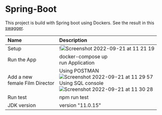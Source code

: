 # Spring-Boot

This project is build with Spring boot using Dockers.
See the result in this [swagger](http://localhost:8080/swagger-ui.html).


| Name                                 | Description                                                                                                            |
|:-------------------------------------|:-----------------------------------------------------------------------------------------------------------------------|
| Setup                                | !![Screenshot 2022-09-21 at 11 21 19](https://user-images.githubusercontent.com/81251865/191476097-ed12fd2f-054c-45df-ab1e-75874406c463.png)                                                                                           |
| Run the App                          | docker-compose up  <br/> run Application                                                                               |  
| Add a new <br/> female Film Director | Using POSTMAN <br/> ![Screenshot 2022-09-21 at 11 29 57](https://user-images.githubusercontent.com/81251865/191476206-6059d667-c067-4825-bf3a-eeb63fa4f0a7.png)  <br/>  Using SQL console<br/>![Screenshot 2022-09-21 at 11 30 28](https://user-images.githubusercontent.com/81251865/191476278-0cd8f436-dbd5-4613-8b8f-eaeea9d4691a.png) |
| Run test                             | npm run test                                                                                                           | 
| JDK version                          | version "11.0.15"                                                                                                      | 

